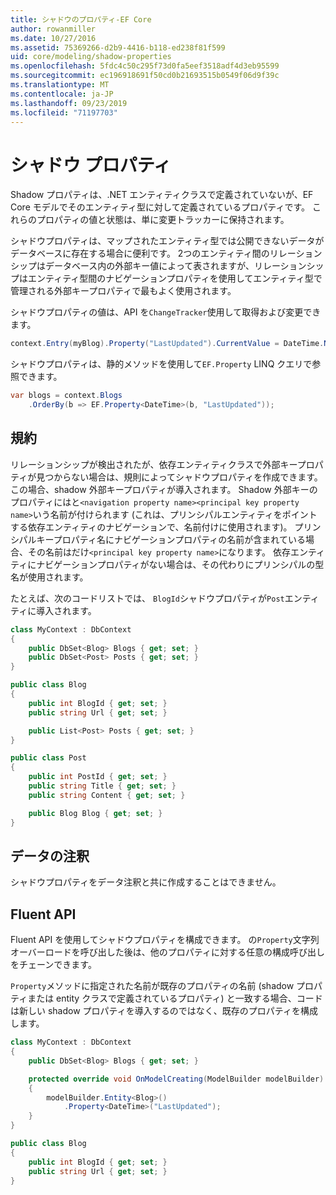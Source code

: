 ```yaml
---
title: シャドウのプロパティ-EF Core
author: rowanmiller
ms.date: 10/27/2016
ms.assetid: 75369266-d2b9-4416-b118-ed238f81f599
uid: core/modeling/shadow-properties
ms.openlocfilehash: 5fdc4c50c295f73d0fa5eef3518adf4d3eb95599
ms.sourcegitcommit: ec196918691f50cd0b21693515b0549f06d9f39c
ms.translationtype: MT
ms.contentlocale: ja-JP
ms.lasthandoff: 09/23/2019
ms.locfileid: "71197703"
---
```

# <a name="shadow-properties"></a>シャドウ プロパティ

Shadow プロパティは、.NET エンティティクラスで定義されていないが、EF Core モデルでそのエンティティ型に対して定義されているプロパティです。 これらのプロパティの値と状態は、単に変更トラッカーに保持されます。

シャドウプロパティは、マップされたエンティティ型では公開できないデータがデータベースに存在する場合に便利です。 2つのエンティティ間のリレーションシップはデータベース内の外部キー値によって表されますが、リレーションシップはエンティティ型間のナビゲーションプロパティを使用してエンティティ型で管理される外部キープロパティで最もよく使用されます。

シャドウプロパティの値は、API を`ChangeTracker`使用して取得および変更できます。

``` csharp
context.Entry(myBlog).Property("LastUpdated").CurrentValue = DateTime.Now;
```

シャドウプロパティは、静的メソッドを使用して`EF.Property` LINQ クエリで参照できます。

``` csharp
var blogs = context.Blogs
    .OrderBy(b => EF.Property<DateTime>(b, "LastUpdated"));
```

## <a name="conventions"></a>規約

リレーションシップが検出されたが、依存エンティティクラスで外部キープロパティが見つからない場合は、規則によってシャドウプロパティを作成できます。 この場合、shadow 外部キープロパティが導入されます。 Shadow 外部キーのプロパティにはと`<navigation property name><principal key property name>`いう名前が付けられます (これは、プリンシパルエンティティをポイントする依存エンティティのナビゲーションで、名前付けに使用されます)。 プリンシパルキープロパティ名にナビゲーションプロパティの名前が含まれている場合、その名前はだけ`<principal key property name>`になります。 依存エンティティにナビゲーションプロパティがない場合は、その代わりにプリンシパルの型名が使用されます。

たとえば、次のコードリストでは、 `BlogId`シャドウプロパティが`Post`エンティティに導入されます。

<!-- [!code-csharp[Main](samples/core/Modeling/Conventions/ShadowForeignKey.cs)] -->
``` csharp
class MyContext : DbContext
{
    public DbSet<Blog> Blogs { get; set; }
    public DbSet<Post> Posts { get; set; }
}

public class Blog
{
    public int BlogId { get; set; }
    public string Url { get; set; }

    public List<Post> Posts { get; set; }
}

public class Post
{
    public int PostId { get; set; }
    public string Title { get; set; }
    public string Content { get; set; }

    public Blog Blog { get; set; }
}
```

## <a name="data-annotations"></a>データの注釈

シャドウプロパティをデータ注釈と共に作成することはできません。

## <a name="fluent-api"></a>Fluent API

Fluent API を使用してシャドウプロパティを構成できます。 の`Property`文字列オーバーロードを呼び出した後は、他のプロパティに対する任意の構成呼び出しをチェーンできます。

`Property`メソッドに指定された名前が既存のプロパティの名前 (shadow プロパティまたは entity クラスで定義されているプロパティ) と一致する場合、コードは新しい shadow プロパティを導入するのではなく、既存のプロパティを構成します。

<!-- [!code-csharp[Main](samples/core/Modeling/FluentAPI/ShadowProperty.cs?highlight=7,8)] -->
``` csharp
class MyContext : DbContext
{
    public DbSet<Blog> Blogs { get; set; }

    protected override void OnModelCreating(ModelBuilder modelBuilder)
    {
        modelBuilder.Entity<Blog>()
            .Property<DateTime>("LastUpdated");
    }
}

public class Blog
{
    public int BlogId { get; set; }
    public string Url { get; set; }
}
```
